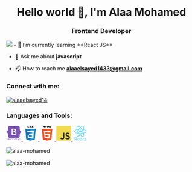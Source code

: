 <h1 align="center">Hello world 👋, I'm Alaa Mohamed</h1>
<h3 align="center">Frontend Developer</h3>
<img src="https://octodex.github.com/images/inflatocat.png">
- 🌱 I’m currently learning **React JS**

- 💬 Ask me about **javascript**

- 📫 How to reach me **alaaelsayed1433@gmail.com**

<h3 align="left">Connect with me:</h3>
<p align="left">
<a href="https://linkedin.com/in/alaaelsayed14" target="blank"><img align="center" src="https://raw.githubusercontent.com/rahuldkjain/github-profile-readme-generator/master/src/images/icons/Social/linked-in-alt.svg" alt="alaaelsayed14" height="30" width="40" /></a>
</p>

<h3 align="left">Languages and Tools:</h3>
<p align="left"> <a href="https://getbootstrap.com" target="_blank" rel="noreferrer"> <img src="https://raw.githubusercontent.com/devicons/devicon/master/icons/bootstrap/bootstrap-plain-wordmark.svg" alt="bootstrap" width="40" height="40"/> </a> <a href="https://www.w3schools.com/css/" target="_blank" rel="noreferrer"> <img src="https://raw.githubusercontent.com/devicons/devicon/master/icons/css3/css3-original-wordmark.svg" alt="css3" width="40" height="40"/> </a> <a href="https://www.w3.org/html/" target="_blank" rel="noreferrer"> <img src="https://raw.githubusercontent.com/devicons/devicon/master/icons/html5/html5-original-wordmark.svg" alt="html5" width="40" height="40"/> </a> <a href="https://developer.mozilla.org/en-US/docs/Web/JavaScript" target="_blank" rel="noreferrer"> <img src="https://raw.githubusercontent.com/devicons/devicon/master/icons/javascript/javascript-original.svg" alt="javascript" width="40" height="40"/> </a> <a href="https://reactjs.org/" target="_blank" rel="noreferrer"> <img src="https://raw.githubusercontent.com/devicons/devicon/master/icons/react/react-original-wordmark.svg" alt="react" width="40" height="40"/> </a> </p>

<p><img align="center" src="https://github-readme-stats.vercel.app/api/top-langs?username=alaa-mohamed&show_icons=true&locale=en&layout=compact" alt="alaa-mohamed" /></p>

<p><img align="center" src="https://github-readme-streak-stats.herokuapp.com/?user=alaa-mohamed&" alt="alaa-mohamed" /></p>

